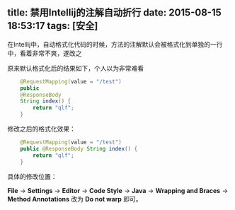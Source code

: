 title: 禁用Intellij的注解自动折行
date: 2015-08-15 18:53:17
tags: [安全]
---

在Intellij中，自动格式化代码的时候，方法的注解默认会被格式化到单独的一行中，看着非常不爽，遂改之

<!-- more -->
原来默认格式化后的结果如下，个人以为非常难看

```Java
    @RequestMapping(value = "/test")
    public
    @ResponseBody
    String index() {
        return "qlf";
    }
```

修改之后的格式化效果：
```Java
    @RequestMapping(value = "/test")
    public @ResponseBody String index() {
        return "qlf";
    }
```

具体的修改位置：  

**File** -> **Settings** -> **Editor** -> **Code Style** -> **Java** -> **Wrapping and Braces** -> **Method Annotations** 改为 **Do not warp** 即可。